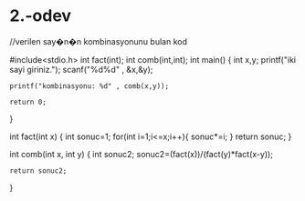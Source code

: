 # 2.-odev

//verilen say�n�n kombinasyonunu bulan kod

#include<stdio.h>
int fact(int);
int comb(int,int);
int main()
{
	int x,y;
	printf("iki sayi giriniz.");
	scanf("%d%d" , &x,&y);
	
	printf("kombinasyonu: %d" , comb(x,y));
	
	return 0;
}

int fact(int x)
{
	int sonuc=1;
	for(int i=1;i<=x;i++){
		sonuc*=i;
	}
	return sonuc;
}



int comb(int x, int y)
{
	int sonuc2;
	sonuc2=(fact(x))/(fact(y)*fact(x-y));
	
	return sonuc2;
}
